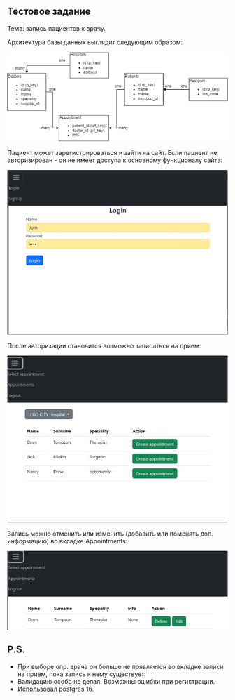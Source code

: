 ## Тестовое задание
Тема: запись пациентов к врачу.

Архитектура базы данных выглядит следующим образом:

![alt text](screenshots/scheem.drawio.png)

Пациент может зарегистрироваться и зайти на сайт. Если пациент не авторизирован - он не имеет доступа к основному функционалу сайта:

![alt text](screenshots/Login.JPG)

После авторизации становится возможно записаться на прием:

![alt text](screenshots/appoint.JPG)

Запись можно отменить или изменить (добавить или поменять доп. информацию) во вкладке Appointments:

![alt text](screenshots/edit_appoint.JPG)

## P.S.
* При выборе опр. врача он больше не появляется во вкладке записи на прием, пока запись к нему существует.
* Валидацию особо не делал. Возможны ошибки при регистрации.
* Использовал postgres 16.
